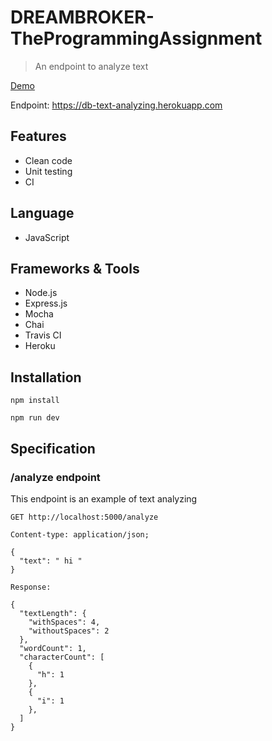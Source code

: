 # DREAMBROKER-TheProgrammingAssignment

> An endpoint to analyze text

[Demo](https://documenter.getpostman.com/view/1649848/SVn2Pvoq?version=latest?target=_blank)

Endpoint: https://db-text-analyzing.herokuapp.com

## Features

- Clean code
- Unit testing
- CI 

## Language

- JavaScript

## Frameworks & Tools

- Node.js
- Express.js
- Mocha
- Chai
- Travis CI
- Heroku

## Installation

  `npm install`

  `npm run dev`

## Specification

### /analyze endpoint
This endpoint is an example of text analyzing

```http
GET http://localhost:5000/analyze

Content-type: application/json;

{
  "text": " hi "
}

Response:

{
  "textLength": {
    "withSpaces": 4,
    "withoutSpaces": 2
  },
  "wordCount": 1,
  "characterCount": [
    { 
      "h": 1
    },
    {
      "i": 1
    },
  ]
}
```   
